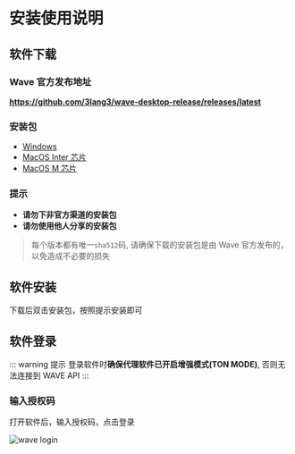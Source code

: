 # 安装使用说明

## 软件下载

### Wave 官方发布地址

**https://github.com/3lang3/wave-desktop-release/releases/latest**

### 安装包

- [Windows](https://github.com/3lang3/wave-desktop-release/releases/latest/download/wave-desktop-0.0.0-dev.4-setup.exe)
- [MacOS Inter 芯片](https://github.com/3lang3/wave-desktop-release/releases/latest/download/wave-desktop-0.0.0-dev.4-setup.exe)
- [MacOS M 芯片](https://github.com/3lang3/wave-desktop-release/releases/latest/download/wave-desktop-0.0.0-dev.4-setup.exe)

### 提示

- **请勿下非官方渠道的安装包**
- **请勿使用他人分享的安装包**

> 每个版本都有唯一`sha512`码, 请确保下载的安装包是由 Wave 官方发布的，以免造成不必要的损失

## 软件安装

下载后双击安装包，按照提示安装即可

## 软件登录

::: warning 提示
登录软件时**确保代理软件已开启增强模式(TON MODE)**, 否则无法连接到 WAVE API
:::

<!-- > 推荐的代理软件 https://www.clashforwindows.net/ -->

### 输入授权码

打开软件后，输入授权码，点击登录

![wave login](/ss/wave-login.png)
